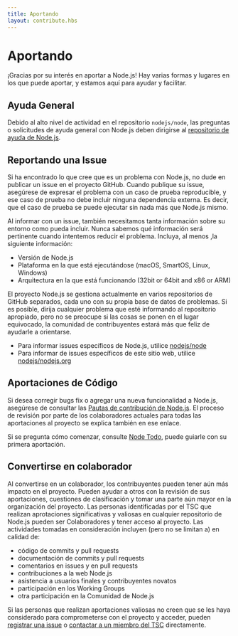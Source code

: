 ```yaml
---
title: Aportando
layout: contribute.hbs
---
```


# Aportando

¡Gracias por su interés en aportar a Node.js! Hay varias formas y lugares en los que puede aportar, y estamos aquí para ayudar y facilitar.

## Ayuda General

Debido al alto nivel de actividad en el repositorio `nodejs/node`, las preguntas o solicitudes de ayuda general con Node.js deben dirigirse al [repositorio de ayuda de Node.js](https://github.com/nodejs/help/issues).

## Reportando una Issue

Si ha encontrado lo que cree que es un problema con Node.js, no dude en publicar un issue en el proyecto GitHub. Cuando publique su issue, asegúrese de expresar el problema con un caso de prueba reproducible, y ese caso de prueba no debe incluir ninguna dependencia externa. Es decir, que el caso de prueba se puede ejecutar sin nada más que Node.js mismo.

Al informar con un issue, también necesitamos tanta información sobre su entorno como pueda incluir. Nunca sabemos qué información será pertinente cuando intentemos reducir el problema. Incluya, al menos ,la siguiente información:

* Versión de Node.js
* Plataforma en la que está ejecutándose (macOS, SmartOS, Linux, Windows)
* Arquitectura en la que está funcionando (32bit or 64bit and x86 or ARM)

El proyecto Node.js se gestiona actualmente en varios repositorios de GitHub separados, cada uno con su propia base de datos de problemas. Si es posible, dirija cualquier problema que esté informando al repositorio apropiado, pero no se preocupe si las cosas se ponen en el lugar equivocado, la comunidad de contribuyentes estará más que feliz de ayudarle a orientarse.

* Para informar issues específicos de Node.js, utilice [nodejs/node](https://github.com/nodejs/node)
* Para informar de issues específicos de este sitio web, utilice [nodejs/nodejs.org](https://github.com/nodejs/nodejs.org/issues)

## Aportaciones de Código

Si desea corregir bugs fix o agregar una nueva funcionalidad a Node.js, asegúrese de consultar las <a href = "https://github.com/nodejs/node/blob/master/CONTRIBUTING.md#pull-requests">Pautas de contribución de Node.js</a>. El proceso de revisión por parte de los colaboradores actuales para todas las aportaciones al proyecto se explica también en ese enlace.

Si se pregunta cómo comenzar, consulte [Node Todo](https://www.nodetodo.org/), puede guiarle con su primera aportación.

## Convertirse en colaborador

Al convertirse en un colaborador, los contribuyentes pueden tener aún más impacto en el proyecto. Pueden ayudar a otros con la revisión de sus aportaciones, cuestiones de clasificación y tomar una parte aún mayor en la organización del proyecto. Las personas identificadas por el TSC que realizan aprotaciones significativas y valiosas en cualquier repositorio de Node.js pueden ser Colaboradores y tener acceso al proyecto. Las actividades tomadas en consideración incluyen (pero no se limitan a) en calidad de:

* código de commits y pull requests
* documentación de commits y pull requests
* comentarios en issues y en pull requests
* contribuciones a la web Node.js
* asistencia a usuarios finales y contribuyentes novatos
* participación en los Working Groups
* otra participación en la Comunidad de Node.js

Si las personas que realizan aportaciones valiosas no creen que se les haya considerado para comprometerse con el proyecto y acceder, pueden [registrar una issue](https://github.com/nodejs/TSC/issues) o <a href = "https://github.com/nodejs/TSC#current-members">contactar a un miembro del TSC</a> directamente.
